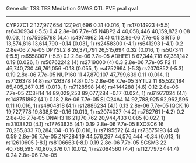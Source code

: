 

  Gene     chr       TSS           TES          Mediation             GWAS                 QTL          PVE     pval      qval   
--------- ----- ------------- ------------- ------------------ ------------------- ------------------- ------ --------- ---------
 CYP27C1    2    127,977,654   127,941,696   0.31 (0.016, 1)    rs17014923 (-5.5)   rs6430934 (-5.5)    0.4    2.8e-06   7.7e-05 
  N4BP2     4    40,058,446    40,159,872     0.08 (0.03, 1)    rs75935798 (4.4)     rs4974962 (4.4)    0.11   2.8e-06   7.7e-05 
  SIRT5     6    13,574,816    13,614,790    -0.14 (0.031, 1)   rs2458300 (-4.1)     rs641293 (-4.1)    0.2    2.8e-06   7.7e-05 
 DPYSL2     8    26,371,791    26,515,694    0.32 (0.016, 1)     rs507341 (-5.5)    rs6558007 (-5.5)    0.1    2.8e-06   7.7e-05 
 ADHFE1     8    67,344,718    67,381,142    0.19 (0.026, 1)     rs56762242 (4)       rs2719000 (4)     0.3    2.8e-06   7.7e-05 
   F2      11    46,740,730    46,761,056    -0.18 (0.055, 1)   rs4752994 (-5.3)    rs2070852 (-5.3)    0.19   2.8e-06   7.7e-05 
 NUP160    11    47,870,107    47,799,639    0.11 (0.014, 1)     rs7126378 (4.8)     rs7126378 (4.8)    0.15   2.8e-06   7.7e-05 
  SYTL2    11    85,522,184    85,405,267    0.15 (0.013, 1)     rs7128598 (4.6)     rs4144288 (4.6)    0.12   2.8e-06   7.7e-05 
 ZC3H14    14    89,029,253    89,077,284    -0.17 (0.024, 1)   rs61977024 (4.1)    rs148751892 (4.1)   0.18   2.8e-06   7.7e-05 
 SLC24A4   14    92,788,925    92,962,596    0.11 (0.016, 1)     rs4904818 (4.1)    rs12886234 (4.1)    0.13   2.8e-06   7.7e-05 
  IQCK     16    19,727,778    19,838,512    -0.16 (0.013, 1)   rs2074037 (-4.2)     rs762761 (-4.2)    0.2    2.8e-06   7.7e-05 
  DNAH3    16    21,170,762    20,944,433    0.085 (0.027, 1)    rs3103820 (4.1)    rs17763635 (4.1)    0.19   2.8e-06   7.7e-05 
 EXOSC6    16    70,285,833    70,284,134    -0.16 (0.016, 1)    rs7195572 (4.4)    rs73575193 (4.4)    0.59   2.8e-06   7.7e-05 
 ZNF284    19    44,576,297    44,576,444    -0.34 (0.013, 1)   rs12610605 (-8.1)   rs8106663 (-8.1)    0.19   2.8e-06   7.7e-05 
  SGSM3    22    40,766,595    40,805,376     0.1 (0.012, 1)     rs2064560 (4.4)    rs112779734 (4.4)   0.24   2.8e-06   7.7e-05 


